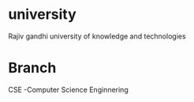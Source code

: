 # university
Rajiv gandhi university of knowledge and technologies

# Branch
 CSE -Computer Science Enginnering